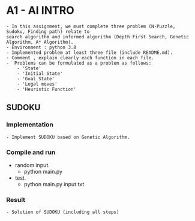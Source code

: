 
# A1 - AI INTRO
    - In this assignment, we must complete three problem (N-Puzzle, Sudoku, Finding path) relate to 
    search algorithm and informed algorithm (Depth First Search, Genetic Algorithm, A* Algorithm).
    - Environment : python 3.8
    - Implemented problem at least three file (include README.md).
    - Comment , explain clearly each function in each file.
    -  Problems can be formulated as a problem as follows:
        - 'State'
        - 'Initial State'
        - 'Goal State'
        - 'Legal moves'
        - 'Heuristic Function'
## SUDOKU
    
### Implementation
    - Implement SUDOKU based on Genetic Algorithm.
### Compile and run
* random input.
    - python main.py 
* test.
    - python main.py input.txt
### Result
    - Solution of SUDOKU (including all steps)
